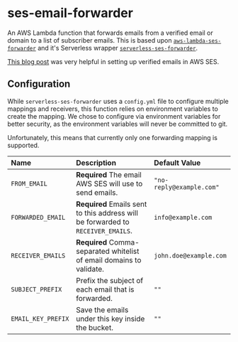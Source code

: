 # ses-email-forwarder

An AWS Lambda function that forwards emails from a verified email or domain to a list of subscriber emails. This is based upon [`aws-lambda-ses-forwarder`](https://github.com/arithmetric/aws-lambda-ses-forwarder) and it's Serverless wrapper [`serverless-ses-forwarder`](https://github.com/tonycapone/serverless-ses-forwarder).

[This blog post](https://medium.com/responsetap-engineering/easily-create-email-addresses-for-your-route53-custom-domain-589d099dd0f2) was very helpful in setting up verified emails in AWS SES.

## Configuration

While `serverless-ses-forwarder` uses a `config.yml` file to configure multiple mappings and receivers, this function relies on environment variables to create the mapping. We chose to configure via environment variables for better security, as the environment variables will never be committed to git.

Unfortunately, this means that currently only one forwarding mapping is supported.

| Name | Description | Default Value |
| :--- | :--- | :--- |
| `FROM_EMAIL` | **Required** The email AWS SES will use to send emails.  | `"no-reply@example.com"` |
| `FORWARDED_EMAIL` | **Required** Emails sent to this address will be forwarded to `RECEIVER_EMAILS`.  | `info@example.com` |
| `RECEIVER_EMAILS` | **Required** Comma-separated whitelist of email domains to validate.  | `john.doe@example.com` |
| `SUBJECT_PREFIX` | Prefix the subject of each email that is forwarded.  | `""` |
| `EMAIL_KEY_PREFIX` | Save the emails under this key inside the bucket.  | `""` |
